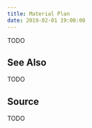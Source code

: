 ```yaml
---
title: Material Plan
date: 2019-02-01 19:00:00
---
```


TODO

## See Also
TODO

## Source
TODO

